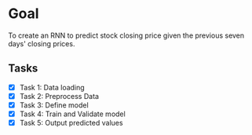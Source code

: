 # Goal 
To create an RNN to predict stock closing price given the previous seven days' closing prices.

## Tasks
- [x] Task 1: Data loading
- [x] Task 2: Preprocess Data
- [x] Task 3: Define model
- [x] Task 4: Train and Validate model
- [x] Task 5: Output predicted values
